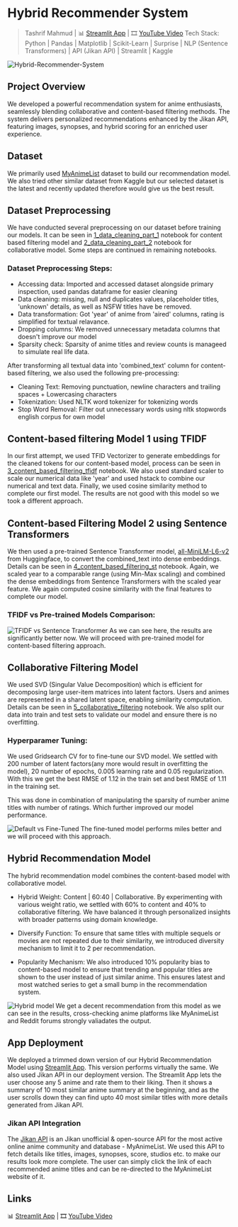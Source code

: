 # Hybrid Recommender System
> Tashrif Mahmud | :bar_chart: [Streamlit App](https://hybrid-recommender-system.streamlit.app) | :film_strip: [YouTube Video](https://www.youtube.com/watch?v=VUjMEUpg5ec)
> Tech Stack: Python | Pandas | Matplotlib | Scikit-Learn | Surprise | NLP (Sentence Transformers) | API (Jikan API) | Streamlit | Kaggle

![Hybrid-Recommender-System](image/0_Banner.jpg)

## Project Overview
We developed a powerful recommendation system for anime enthusiasts, seamlessly blending collaborative and content-based filtering methods. The system delivers personalized recommendations enhanced by the Jikan API, featuring images, synopses, and hybrid scoring for an enriched user experience.

## Dataset
We primarily used [MyAnimeList](https://www.kaggle.com/datasets/dsfelix/animes-dataset-2023) dataset to build our recommendation model. We also tried other similar dataset from Kaggle but our selected dataset is the latest and recently updated therefore would give us the best result.

## Dataset Preprocessing
We have conducted several preprocessing on our dataset before training our models. It can be seen in [1_data_cleaning_part_1](https://github.com/tashrifmahmud/Hybrid-Recommender-System/blob/main/1_data_cleaning_part_1.ipynb) notebook for content based filtering model and [2_data_cleaning_part_2](https://github.com/tashrifmahmud/Hybrid-Recommender-System/blob/main/2_data_cleaning_part_2.ipynb) notebook for collaborative model. Some steps are continued in remaining notebooks.

### Dataset Preprocessing Steps:

- Accessing data: Imported and accessed dataset alongside primary inspection, used pandas dataframe for easier cleaning
- Data cleaning: missing, null and duplicates values, placeholder titles, 'unknown' details, as well as NSFW titles have be removed.
- Data transformation: Got 'year' of anime from 'aired' columns, rating is simplified for textual relavance. 
- Dropping columns: We removed unnecessary metadata columns that doesn't improve our model
- Sparsity check: Sparsity of anime titles and review counts is manageed to simulate real life data.

After transforming all textual data into 'combined_text' column for content-based filtering, we also used the following pre-processing:

- Cleaning Text: Removing punctuation, newline characters and trailing spaces + Lowercasing characters
- Tokenization: Used NLTK word tokenizer for tokenizing words 
- Stop Word Removal: Filter out unnecessary words using nltk stopwords english corpus for own model

## Content-based filtering Model 1 using TFIDF

In our first attempt, we used TFID Vectorizer to generate embeddings for the cleaned tokens for our content-based model, process can be seen in [3_content_based_filtering_tfidf](https://github.com/tashrifmahmud/Hybrid-Recommender-System/blob/main/3_content_based_filtering_tfidf.ipynb) notebook. We also used standard scaler to scale our numerical data like 'year' and used hstack to combine our numerical and text data. Finally, we used cosine similarity method to complete our first model. The results are not good with this model so we took a different approach.

## Content-based Filtering Model 2 using Sentence Transformers 
We then used a pre-trained Sentence Transformer model, [all-MiniLM-L6-v2](https://huggingface.co/sentence-transformers/all-MiniLM-L6-v2) from Huggingface, to convert the combined_text into dense embeddings. Details can be seen in [4_content_based_filtering_st](https://github.com/tashrifmahmud/Hybrid-Recommender-System/blob/main/4_content_based_filtering_st.ipynb) notebook. Again, we scaled year to a comparable range (using Min-Max scaling) and combined the dense embeddings from Sentence Transformers with the scaled year feature. We again computed cosine similarity with the final features to complete our model.

### TFIDF vs Pre-trained Models Comparison:

![TFIDF vs Sentence Transformer](image/1_TFIDF_ST_model.png "Content-based Filtering: TFIDF vs Sentence Transformer")
As we can see here, the results are significantly better now. We will proceed with pre-trained model for content-based filtering approach.

## Collaborative Filtering Model
We used SVD (Singular Value Decomposition) which is efficient for decomposing large user-item matrices into latent factors. Users and animes are represented in a shared latent space, enabling similarity computation. Details can be seen in [5_collaborative_filtering](https://github.com/tashrifmahmud/Hybrid-Recommender-System/blob/main/5_collaborative_filtering.ipynb) notebook. We also split our data into train and test sets to validate our model and ensure there is no overfitting. 

### Hyperparamer Tuning:
We used Gridsearch CV for to fine-tune our SVD model. We settled with 200 number of latent factors(any more would result in overfitting the model), 20 number of epochs, 0.005 learning rate and 0.05 regularization. With this we get the best RMSE of 1.12 in the train set and best RMSE of 1.11 in the training set.

This was done in combination of manipulating the sparsity of number anime titles with number of ratings. Which further improved our model performance.

![Default vs Fine-Tuned](image/2_Collaborative_model.png "Collaborative Filtering: Default vs Fine-Tuned")
The fine-tuned model performs miles better and we will proceed with this approach.

## Hybrid Recommendation Model
The hybrid recommendation model combines the content-based model with collaborative model. 

- Hybrid Weight: Content | 60:40 | Collaborative. By experimenting with various weight ratio, we settled with 60% to content and 40% to collaborative filtering. We have balanced it through personalized insights with broader patterns using domain knowledge. 

- Diversify Function: To ensure that same titles with multiple sequels or movies are not repeated due to their similarity, we introduced diversity mechanism to limit it to 2 per recommendation.

- Popularity Mechanism: We also introduced 10% popularity bias to content-based model to ensure that trending and popular titles are shown to the user instead of just similar anime. This ensures latest and most watched series to get a small bump in the recommendation system. 

![Hybrid model](image/3_Hybrid_model.png "Hybrid Recommendation Results")
We get a decent recommendation from this model as we can see in the results, cross-checking anime platforms like MyAnimeList and Reddit forums strongly valiadates the output.

## App Deployment
We deployed a trimmed down version of our Hybrid Recommendation Model using [Streamlit App](https://hybrid-recommender-system.streamlit.app/). This version performs virtually the same. We also used Jikan API in our deployment version. The Streamlit App lets the user choose any 5 anime and rate them to their liking. Then it shows a summary of 10 most similar anime summary at the beginning, and as the user scrolls down they can find upto 40 most similar titles with more details generated from Jikan API.

### Jikan API Integration
The [Jikan API](https://jikan.moe/) is an Jikan unofficial & open-source API for the most active online anime community and database - MyAnimeList. We used this API to fetch details like titles, images, synopses, score, studios etc. to make our results look more complete. The user can simply click the link of each recommended anime titles and can be re-directed to the MyAnimeList website of it.

## Links
:bar_chart: [Streamlit App](https://hybrid-recommender-system.streamlit.app) | :film_strip: [YouTube Video](https://www.youtube.com/watch?v=VUjMEUpg5ec)

